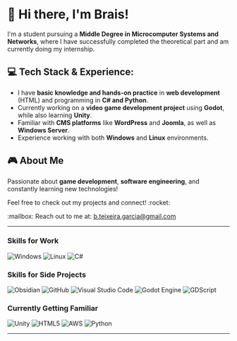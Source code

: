 <h1>👋 Hi there, I'm Brais!</h1>

<p>I'm a student pursuing a <strong>Middle Degree in Microcomputer Systems and Networks</strong>, where I have successfully completed the theoretical part and am currently doing my internship.</p>

<h2>💻 Tech Stack & Experience:</h2>
<ul>
    <li>I have <strong>basic knowledge and hands-on practice</strong> in <strong>web development</strong> (HTML) and programming in <strong>C# and Python</strong>.</li>
    <li>Currently working on a <strong>video game development project</strong> using <strong>Godot</strong>, while also learning <strong>Unity</strong>.</li>
    <li>Familiar with <strong>CMS platforms</strong> like <strong>WordPress</strong> and <strong>Joomla</strong>, as well as <strong>Windows Server</strong>.</li>
    <li>Experience working with both <strong>Windows</strong> and <strong>Linux</strong> environments.</li>
</ul>

<h2>🎮 About Me</h2>
<p>Passionate about <strong>game development</strong>, <strong>software engineering</strong>, and constantly learning new technologies!</p>

<p>Feel free to check out my projects and connect! :rocket:</p>
<p>:mailbox: Reach out to me at: <a href="b.teixeira.garcia@gmail.com">b.teixeira.garcia@gmail.com</a> </p>

---

### Skills for Work
![Windows](https://img.shields.io/badge/Windows-0078D6?style=for-the-badge&logo=windows&logoColor=white)
![Linux](https://img.shields.io/badge/Linux-FCC624?style=for-the-badge&logo=linux&logoColor=black)
![C#](https://img.shields.io/badge/c%23-%23239120.svg?style=for-the-badge&logo=csharp&logoColor=white)

### Skills for Side Projects
![Obsidian](https://img.shields.io/badge/Obsidian-%23483699.svg?style=for-the-badge&logo=obsidian&logoColor=white)
![GitHub](https://img.shields.io/badge/github-%23121011.svg?style=for-the-badge&logo=github&logoColor=white)
![Visual Studio Code](https://img.shields.io/badge/Visual%20Studio%20Code-0078d7.svg?style=for-the-badge&logo=visual-studio-code&logoColor=white)
![Godot Engine](https://img.shields.io/badge/GODOT-%23FFFFFF.svg?style=for-the-badge&logo=godot-engine)
![GDScript](https://img.shields.io/badge/GDScript-%2374267B.svg?style=for-the-badge&logo=godotengine&logoColor=white)

### Currently Getting Familiar  
![Unity](https://img.shields.io/badge/unity-%23000000.svg?style=for-the-badge&logo=unity&logoColor=white)
![HTML5](https://img.shields.io/badge/html5-%23E34F26.svg?style=for-the-badge&logo=html5&logoColor=white)
![AWS](https://img.shields.io/badge/AWS-%23FF9900.svg?style=for-the-badge&logo=amazon-aws&logoColor=white)
![Python](https://img.shields.io/badge/python-3670A0?style=for-the-badge&logo=python&logoColor=ffdd54)

---
<!-- 
<h2>Lenguajes:</h2> 

![](https://github-readme-stats.vercel.app/api/top-langs/?username=Brais-T&theme=dark&hide_border=false&include_all_commits=false&count_private=false&layout=compact)

<h2>Github stats:</h2> 

![](https://github-readme-stats.vercel.app/api?username=Brais-T&theme=dark&hide_border=false&include_all_commits=false&count_private=false)<br/>
<p> <img src="https://wakatime.com/share/@Brais/8f5387e5-6197-4868-9225-d0b42312b764.svg" height="500"/> </p>
![Top Langs](https://github-readme-stats.vercel.app/api/top-langs/?username=Brais-T&layout=pie)
![Top Langs](https://github-readme-stats.vercel.app/api/top-langs/?username=Brais-T&layout=donut)
-->
</div>
